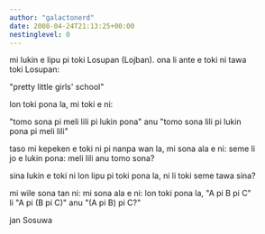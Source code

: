 ```yaml
---
author: "galactonerd"
date: 2008-04-24T21:13:25+00:00
nestinglevel: 0
---
```

mi lukin e lipu pi toki Losupan (Lojban). ona li ante e toki ni tawa  
toki Losupan:  
  
"pretty little girls' school"  
  
lon toki pona la, mi toki e ni:  
  
"tomo sona pi meli lili pi lukin pona" anu "tomo sona lili pi lukin  
pona pi meli lili"  
  
taso mi kepeken e toki ni pi nanpa wan la, mi sona ala e ni: seme li  
jo e lukin pona: meli lili anu tomo sona?  
  
sina lukin e toki ni lon lipu pi toki pona la, ni li toki seme tawa sina?  
  
mi wile sona tan ni: mi sona ala e ni: lon toki pona la, "A pi B pi C"  
li "A pi (B pi C)" anu "(A pi B) pi C?"  
  
jan Sosuwa
